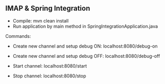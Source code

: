 IMAP & Spring Integration
------------------------------

* Compile: mvn clean install
* Run application by main method in SpringIntegrationApplication.java

Commands:

* Create new channel and setup debug ON: localhost:8080/debug-on
* Create new channel and setup debug OFF: localhost:8080/debug-off

* Start channel: localhost:8080/start
* Stop channel: localhost:8080/stop